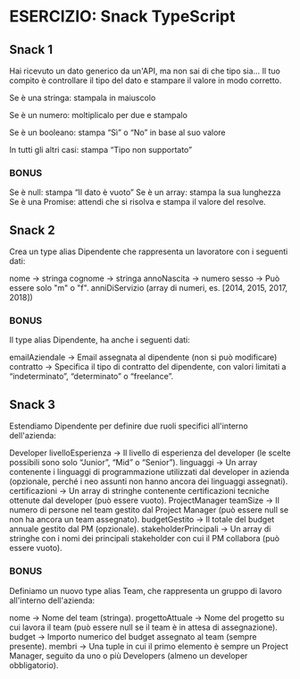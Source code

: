 # ESERCIZIO: Snack TypeScript

## Snack 1

Hai ricevuto un dato generico da un'API, ma non sai di che tipo sia… Il tuo compito è controllare il tipo del dato e stampare il valore in modo corretto.

Se è una stringa: stampala in maiuscolo

Se è un numero: moltiplicalo per due e stampalo

Se è un booleano: stampa “Sì” o “No” in base al suo valore

In tutti gli altri casi: stampa “Tipo non supportato”

### BONUS

Se è null: stampa “Il dato è vuoto”
Se è un array: stampa la sua lunghezza
Se è una Promise: attendi che si risolva e stampa il valore del resolve.

## Snack 2

Crea un type alias Dipendente che rappresenta un lavoratore con i seguenti dati:

nome → stringa
cognome → stringa
annoNascita → numero
sesso → Può essere solo "m" o "f".
anniDiServizio (array di numeri, es. [2014, 2015, 2017, 2018])

### BONUS

Il type alias Dipendente, ha anche i seguenti dati:

emailAziendale → Email assegnata al dipendente (non si può modificare)
contratto → Specifica il tipo di contratto del dipendente, con valori limitati a “indeterminato”, “determinato” o “freelance”.

## Snack 3

Estendiamo Dipendente per definire due ruoli specifici all'interno dell'azienda:

Developer
livelloEsperienza → Il livello di esperienza del developer (le scelte possibili sono solo “Junior”, “Mid” o “Senior”).
linguaggi → Un array contenente i linguaggi di programmazione utilizzati dal developer in azienda (opzionale, perché i neo assunti non hanno ancora dei linguaggi assegnati).
certificazioni → Un array di stringhe contenente certificazioni tecniche ottenute dal developer (può essere vuoto).
ProjectManager
teamSize → Il numero di persone nel team gestito dal Project Manager (può essere null se non ha ancora un team assegnato).
budgetGestito → Il totale del budget annuale gestito dal PM (opzionale).
stakeholderPrincipali → Un array di stringhe con i nomi dei principali stakeholder con cui il PM collabora (può essere vuoto).

### BONUS

Definiamo un nuovo type alias Team, che rappresenta un gruppo di lavoro all'interno dell'azienda:

nome → Nome del team (stringa).
progettoAttuale → Nome del progetto su cui lavora il team (può essere null se il team è in attesa di assegnazione).
budget → Importo numerico del budget assegnato al team (sempre presente).
membri → Una tuple in cui il primo elemento è sempre un Project Manager, seguito da uno o più Developers (almeno un developer obbligatorio).
